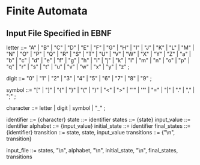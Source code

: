 # Finite Automata

## Input File Specified in EBNF

letter ::= "A" | "B" | "C" | "D" | "E" | "F" | "G"
       | "H" | "I" | "J" | "K" | "L" | "M" | "N"
       | "O" | "P" | "Q" | "R" | "S" | "T" | "U"
       | "V" | "W" | "X" | "Y" | "Z" | "a" | "b"
       | "c" | "d" | "e" | "f" | "g" | "h" | "i"
       | "j" | "k" | "l" | "m" | "n" | "o" | "p"
       | "q" | "r" | "s" | "t" | "u" | "v" | "w"
       | "x" | "y" | "z" ;
       
digit ::= "0" | "1" | "2" | "3" | "4" | "5" | "6" | "7" | "8" | "9" ;

symbol ::= "[" | "]" | "{" | "}" | "(" | ")" | "<" | ">"
       | "'" | '"' | "=" | "|" | "." | "," | ";" ;
       
character ::= letter | digit | symbol | "_" ;

identifier ::= {character}
state ::= identifier
states ::= {state}
input_value ::= identifier
alphabet ::= {input_value}
initial_state ::= identifier
final_states ::= {identifier}
transition ::= state, state, input_value
transitions ::= {"\n", transition}

input_file ::= states, "\n", alphabet, "\n", initial_state, "\n", final_states, transitions
